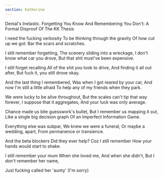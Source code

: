 ```yaml
---
section: Katherine
---
```


Denial's Inelastic. Forgetting You Know And Remembering You Don't: A Formal Disproof Of The KK Thesis

I need the fucking verbosity
To be thinking through the gravity
Of how cut up we got:
Bar the scars and scratches.

I still remember forgetting,
The scenery sliding into a wreckage,
I don't know what car you drove,
But that shit must've been expensive.

I still forget recalling
All of the shit you took to drive,
And finding it all out after,
But fuck it, you still drove okay.

And the last thing I remembered,
Was when I got reared by your car,
And now I'm still a little afraid
To help any of my friends when they park.

We were lucky to be alive throughout,
But the scales can't tip that way forever,
I suppose that it aggregates,
And your luck was only average.

Chance made us bite guesswork's bullet,
But I remember us mapping it out,
Like a single big decision graph
Of an Imperfect Information Game.

Everything else was subpar,
We knew we were a funeral,
Or maybe a wedding, apart,
From permanence or transience.

And the beta blockers
Did they ever help?
Coz I still remember
How your hands would start to shake.

I still remember your mum
When she loved me,
And when she didn't,
But I don't remember her name,

Just fucking called her 'aunty'
(I'm sorry)